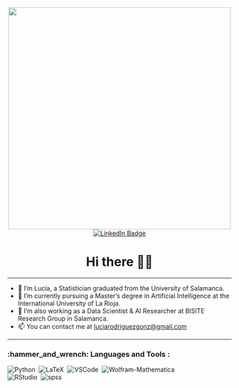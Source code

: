 <div id="header" align="center">
  <img src="https://miro.medium.com/v2/resize:fit:800/1*cbLDAuE6Q1gPNUlL4nMGQw.gif" width="500"/>
  <div id="badges">
  <a href="https://www.linkedin.com/in/luc%C3%ADa-isabel-rodr%C3%ADguez-gonz%C3%A1lez-639180263/">
    <img src="https://img.shields.io/badge/LinkedIn-blue?style=for-the-badge&logo=linkedin&logoColor=white" alt="LinkedIn Badge"/>
  </a>
  </div>
  <img src="https://komarev.com/ghpvc/?username=lrodriguezAir&style=flat-square&color=blue" alt=""/>
  <h1>Hi there 👋🤠</h1>
</div>
<hr/>

- 🤠 I’m Lucía, a Statistician graduated from the University of Salamanca.
- 🧠 I’m currently pursuing a Master’s degree in Artificial Intelligence at the International University of La Rioja.
- 💼 I’m also working as a Data Scientist & AI Researcher at BISITE Research Group in Salamanca.
- 📫 You can contact me at luciarodriguezgonz@gmail.com

<hr/>
<h3>:hammer_and_wrench: Languages and Tools :</h3>
<div>
  </a>
  <img src="https://img.shields.io/badge/python-3670A0?style=for-the-badge&logo=python&logoColor=ffdd54" title="Python" alt="Python"/>&nbsp;
  <img src="https://img.shields.io/badge/latex-%23008080.svg?style=for-the-badge&logo=latex&logoColor=white" title="LaTeX" alt="LaTeX"/>&nbsp;
  <img src="https://img.shields.io/badge/Visual%20Studio%20Code-0078d7.svg?style=for-the-badge&logo=visual-studio-code&logoColor=white" title="VSCode" alt="VSCode"/>&nbsp;
  <img src="https://img.shields.io/badge/Wolfram-Mathematica-0078d7.svg?style=for-the-badge&logo=Wolfram-Mathematica&logoColor=white" title="Wolfram-Mathematica" alt="Wolfram-Mathematica"/>&nbsp;
  <br/>
  <img src="https://img.shields.io/badge/RStudio-0078d7.svg?style=for-the-badge&logo=RStudio&logoColor=white" title="RStudio" alt="RStudio"/>&nbsp;
  <img src="https://img.shields.io/badge/spss-0078d7.svg?style=for-the-badge&logo=spss&logoColor=white" title="SPSS" alt="spss"/>&nbsp;
  
  
</div>
